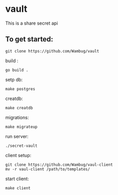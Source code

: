 # vault

This is a share secret api

## To get started:
```
git clone https://github.com/Wambug/vault
``` 
build :
```
go build .
```
setp db:
```
make postgres
```
creatdb:
```
make creatdb
```
migrations:
```
make migrateup
```
run server:
```
./secret-vault
```

client setup:
```
git clone https://github.com/Wambug/vaul-client
mv -r vaul-client /path/to/templates/
```

start client:
```
make client
```
